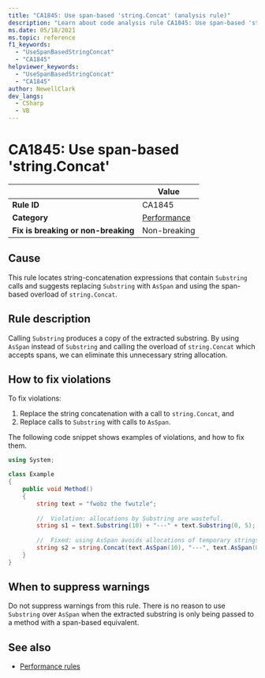 ```yaml
---
title: "CA1845: Use span-based 'string.Concat' (analysis rule)"
description: "Learn about code analysis rule CA1845: Use span-based 'string.Concat'"
ms.date: 05/18/2021
ms.topic: reference
f1_keywords:
  - "UseSpanBasedStringConcat"
  - "CA1845"
helpviewer_keywords:
  - "UseSpanBasedStringConcat"
  - "CA1845"
author: NewellClark
dev_langs:
  - CSharp
  - VB
---
```

# CA1845: Use span-based 'string.Concat'

| | Value |
|-|-|
| **Rule ID** |CA1845|
| **Category** |[Performance](performance-warnings.md)|
| **Fix is breaking or non-breaking** |Non-breaking|

## Cause

This rule locates string-concatenation expressions that contain `Substring` calls and suggests replacing `Substring` with `AsSpan` and using the span-based overload of `string.Concat`.

## Rule description

Calling `Substring` produces a copy of the extracted substring. By using `AsSpan` instead of `Substring` and calling the overload of `string.Concat` which accepts spans, we can eliminate this unnecessary string allocation.

## How to fix violations

To fix violations:

1. Replace the string concatenation with a call to `string.Concat`, and
2. Replace calls to `Substring` with calls to `AsSpan`.

The following code snippet shows examples of violations, and how to fix them.

```csharp
using System;

class Example
{
    public void Method()
    {
        string text = "fwobz the fwutzle";
        
        //  Violation: allocations by Substring are wasteful.
        string s1 = text.Substring(10) + "---" + text.Substring(0, 5);
        
        //  Fixed: using AsSpan avoids allocations of temporary strings.
        string s2 = string.Concat(text.AsSpan(10), "---", text.AsSpan(0, 5));
    }
}
```

## When to suppress warnings

Do not suppress warnings from this rule. There is no reason to use `Substring` over `AsSpan` when the extracted substring is only being passed to a method with a span-based equivalent.

## See also

- [Performance rules](performance-warnings.md)
